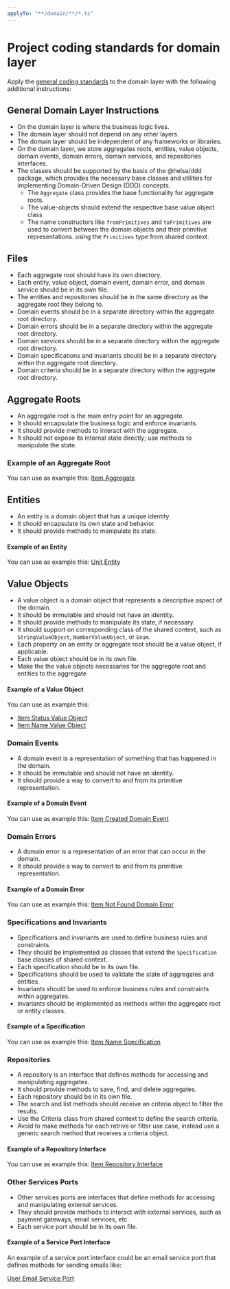 ```yaml
---
applyTo: "**/domain/**/*.ts"
---
```


# Project coding standards for domain layer

Apply the [general coding standards](./general.instructions.md) to the domain layer with the following additional instructions:

## General Domain Layer Instructions

- On the domain layer is where the business logic lives.
- The domain layer should not depend on any other layers.
- The domain layer should be independent of any frameworks or libraries.
- On the domain layer, we store aggregates roots, entities, value objects, domain events, domain errors, domain services, and repositories interfaces.
- The classes should be supported by the basis of the @helsa/ddd package, which provides the necessary base classes and utilities for implementing Domain-Driven Design (DDD) concepts.
  - The `Aggregate` class provides the base functionality for aggregate roots.
  - The value-objects should extend the respective base value object class
  - The name constructors like `fromPrimitives` and `toPrimitives` are used to convert between the domain objects and their primitive representations. using the `Primitives` type from shared context.

## Files

- Each aggregate root should have its own directory.
- Each entity, value object, domain event, domain error, and domain service should be in its own file.
- The entities and repositories should be in the same directory as the aggregate root they belong to.
- Domain events should be in a separate directory within the aggregate root directory.
- Domain errors should be in a separate directory within the aggregate root directory.
- Domain services should be in a separate directory within the aggregate root directory.
- Domain specifications and invariants should be in a separate directory within the aggregate root directory.
- Domain criteria should be in a separate directory within the aggregate root directory.

## Aggregate Roots

- An aggregate root is the main entry point for an aggregate.
- It should encapsulate the business logic and enforce invariants.
- It should provide methods to interact with the aggregate.
- It should not expose its internal state directly; use methods to manipulate the state.

### Example of an Aggregate Root

You can use as example this: [Item Aggregate](../../src/contexts/catalogue/item/domain/item.ts)

## Entities

- An entity is a domain object that has a unique identity.
- It should encapsulate its own state and behavior.
- It should provide methods to manipulate its state.

#### Example of an Entity

You can use as example this: [Unit Entity](../../src/contexts/catalogue/item/domain/unit.ts)

## Value Objects

- A value object is a domain object that represents a descriptive aspect of the domain.
- It should be immutable and should not have an identity.
- It should provide methods to manipulate its state, if necessary.
- It should support on corresponding class of the shared context, such as `StringValueObject`, `NumberValueObject`, or `Enum`.
- Each property on an entity or aggregate root should be a value object, if applicable.
- Each value object should be in its own file.
- Make the the value objects necessaries for the aggregate root and entities to the aggregate

#### Example of a Value Object

You can use as example this:

- [Item Status Value Object](../../src/contexts/catalogue/item/domain/item-status.ts)
- [Item Name Value Object](../../src/contexts/catalogue/item/domain/item-name.ts)

### Domain Events

- A domain event is a representation of something that has happened in the domain.
- It should be immutable and should not have an identity.
- It should provide a way to convert to and from its primitive representation.

#### Example of a Domain Event

You can use as example this: [Item Created Domain Event](../../src/contexts/catalogue/item/domain/events/item-created.ts)

### Domain Errors

- A domain error is a representation of an error that can occur in the domain.
- It should provide a way to convert to and from its primitive representation.

#### Example of a Domain Error

You can use as example this: [Item Not Found Domain Error](../../src/contexts/catalogue/item/domain/errors/item-not-found.ts)

### Specifications and Invariants

- Specifications and invariants are used to define business rules and constraints.
- They should be implemented as classes that extend the `Specification` base classes of shared context.
- Each specification should be in its own file.
- Specifications should be used to validate the state of aggregates and entities.
- Invariants should be used to enforce business rules and constraints within aggregates.
- Invariants should be implemented as methods within the aggregate root or entity classes.

#### Example of a Specification

You can use as example this: [Item Name Specification](../../src/contexts/catalogue/item/domain/specification/can-update-item.ts)

### Repositories

- A repository is an interface that defines methods for accessing and manipulating aggregates.
- It should provide methods to save, find, and delete aggregates.
- Each repository should be in its own file.
- The search and list methods should receive an criteria object to filter the results.
- Use the Criteria class from shared context to define the search criteria.
- Avoid to make methods for each retrive or filter use case, instead use a generic search method that receives a criteria object.

#### Example of a Repository Interface

You can use as example this: [Item Repository Interface](../../src/contexts/catalogue/item/domain/item-repository.ts)

### Other Services Ports

- Other services ports are interfaces that define methods for accessing and manipulating external services.
- They should provide methods to interact with external services, such as payment gateways, email services, etc.
- Each service port should be in its own file.

#### Example of a Service Port Interface

An example of a service port interface could be an email service port that defines methods for sending emails like:

[User Email Service Port](../../src/contexts/auth/user/domain/user-mailer.ts)
